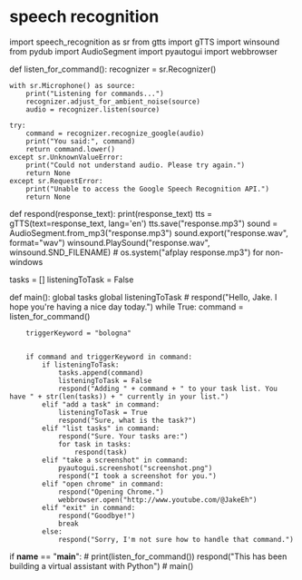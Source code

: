 # speech recognition

import speech_recognition as sr
from gtts import gTTS
import winsound
from pydub import AudioSegment
import pyautogui
import webbrowser

def listen_for_command():
    recognizer = sr.Recognizer()

    with sr.Microphone() as source:
        print("Listening for commands...")
        recognizer.adjust_for_ambient_noise(source)
        audio = recognizer.listen(source)

    try:
        command = recognizer.recognize_google(audio)
        print("You said:", command)
        return command.lower()
    except sr.UnknownValueError:
        print("Could not understand audio. Please try again.")
        return None
    except sr.RequestError:
        print("Unable to access the Google Speech Recognition API.")
        return None

def respond(response_text):
    print(response_text)
    tts = gTTS(text=response_text, lang='en')
    tts.save("response.mp3")
    sound = AudioSegment.from_mp3("response.mp3")
    sound.export("response.wav", format="wav")
    winsound.PlaySound("response.wav", winsound.SND_FILENAME)
    # os.system("afplay response.mp3") for non-windows

tasks = []
listeningToTask = False

def main():
    global tasks
    global listeningToTask
    # respond("Hello, Jake. I hope you're having a nice day today.")
    while True:
        command = listen_for_command()

        triggerKeyword = "bologna"

        
        if command and triggerKeyword in command:
            if listeningToTask:
                tasks.append(command)
                listeningToTask = False
                respond("Adding " + command + " to your task list. You have " + str(len(tasks)) + " currently in your list.")
            elif "add a task" in command:
                listeningToTask = True
                respond("Sure, what is the task?")
            elif "list tasks" in command:
                respond("Sure. Your tasks are:")
                for task in tasks:
                    respond(task)
            elif "take a screenshot" in command:
                pyautogui.screenshot("screenshot.png")
                respond("I took a screenshot for you.")
            elif "open chrome" in command:
                respond("Opening Chrome.")
                webbrowser.open("http://www.youtube.com/@JakeEh")
            elif "exit" in command:
                respond("Goodbye!")
                break
            else:
                respond("Sorry, I'm not sure how to handle that command.")

if __name__ == "__main__":
    # print(listen_for_command())
    respond("This has been building a virtual assistant with Python")
    # main()
